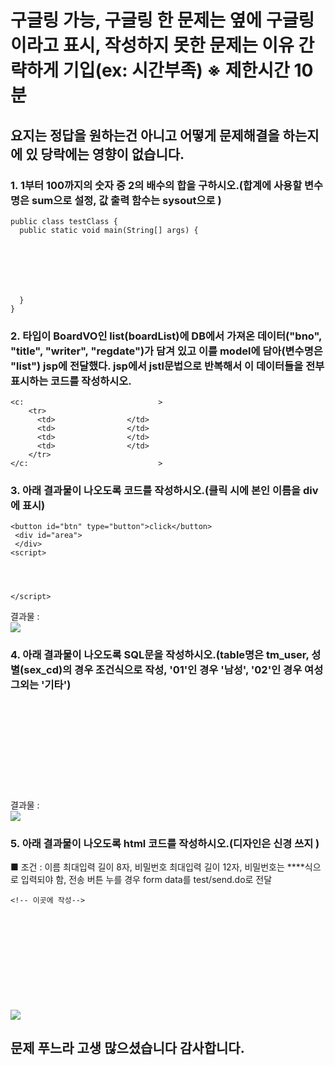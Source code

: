 # 구글링 가능, 구글링 한 문제는 옆에 구글링이라고 표시, 작성하지 못한 문제는 이유 간략하게 기입(ex: 시간부족) ※ 제한시간 10분
## 요지는 정답을 원하는건 아니고 어떻게 문제해결을 하는지에 있 당락에는 영향이 없습니다.

### 1. 1부터 100까지의 숫자 중 2의 배수의 합을 구하시오.(합계에 사용할 변수명은 sum으로 설정, 값 출력 함수는 sysout으로 )
~~~
public class testClass {
  public static void main(String[] args) {
  	
    
    
    
    
    
       
  }
}
~~~

### 2. 타입이 BoardVO인 list(boardList)에 DB에서 가져온 데이터("bno", "title", "writer", "regdate")가 담겨 있고 이를 model에 담아(변수명은 "list") jsp에 전달했다. jsp에서 jstl문법으로 반복해서 이 데이터들을 전부 표시하는 코드를 작성하시오.
~~~
<c:                              >
    <tr>
      <td>                </td>
      <td>                </td>	
      <td>                </td>
      <td>                </td>
    </tr>
</c:                             >
~~~

### 3. 아래 결과물이 나오도록 코드를 작성하시오.(클릭 시에 본인 이름을 div에 표시)
~~~
<button id="btn" type="button">click</button>
 <div id="area">
 </div>
<script>




</script> 
~~~
결과물 : <br/>
<img src="https://user-images.githubusercontent.com/44331989/94353167-ad7ba780-00a8-11eb-9650-fe2dbf54c7c1.PNG">


### 4. 아래 결과물이 나오도록 SQL문을 작성하시오.(table명은 tm_user, 성별(sex_cd)의 경우 조건식으로 작성, '01'인 경우 '남성', '02'인 경우 여성 그외는 '기타')
~~~











~~~
결과물 : <br/>
<img src="https://user-images.githubusercontent.com/44331989/108151937-35775200-711b-11eb-9ce1-925032402c07.png">



### 5. 아래 결과물이 나오도록 html 코드를 작성하시오.(디자인은 신경 쓰지 )
■ 조건 : 이름 최대입력 길이 8자,
        비밀번호 최대입력 길이 12자, 비밀번호는 ****식으로 입력되야 함,
        전송 버튼 누를 경우 form data를 test/send.do로 전달
~~~
<!-- 이곳에 작성-->


	
    
    

	





~~~
<img src="https://user-images.githubusercontent.com/44331989/94006631-14fcd300-fddb-11ea-9b9a-f07da602ed5d.PNG">

## 문제 푸느라 고생 많으셨습니다 감사합니다.






